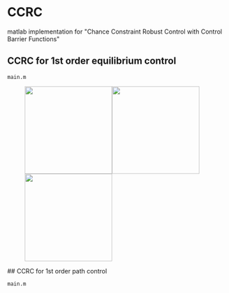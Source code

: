 # CCRC
matlab implementation for "Chance Constraint Robust Control with Control Barrier Functions"

## CCRC for 1st order equilibrium control
```
main.m
```

<figure class="third">
    <img src="https://github.com/Link2Link/CCRC/blob/main/1st%20order%20equilibrium%20control/gif/eq_r1_no_noise%20.gif" width = "200" ><img src="https://github.com/Link2Link/CCRC/blob/main/1st%20order%20equilibrium%20control/gif/eq_r1_small_noise.gif" width = "200" ><img src="https://github.com/Link2Link/CCRC/blob/main/1st%20order%20equilibrium%20control/gif/eq_r1_large_noise%20.gif" width = "200" >
</figure>
## CCRC for 1st order path control

```
main.m
```